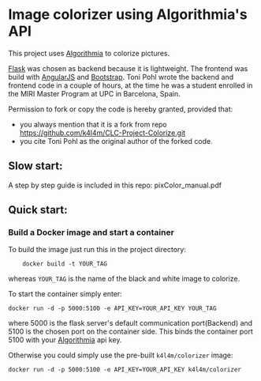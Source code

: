 # Image colorizer using Algorithmia's API

This project uses [Algorithmia](https://algorithmia.com) to colorize pictures. 

[Flask](http://flask.pocoo.org) was chosen as backend because it is lightweight.
The frontend was build with [AngularJS](https://angularjs.org) and [Bootstrap](http://getbootstrap.com).
Toni Pohl wrote the backend and frontend code in a couple of hours, at the time he was a student enrolled in the MIRI Master Program at UPC in Barcelona, Spain. 

Permission to fork or copy the code is hereby granted, provided that:
  - you always mention that it is a fork from repo https://github.com/k4l4m/CLC-Project-Colorize.git
  - you cite Toni Pohl as the original author of the forked code.


## Slow start:
A step by step guide is included in this repo: pixColor_manual.pdf

## Quick start:
### Build a Docker image and start a container
To build the image just run this in the project directory:
```
    docker build -t YOUR_TAG
```
whereas `YOUR_TAG` is the name of the black and white image to colorize.


To start the container simply enter:
```
docker run -d -p 5000:5100 -e API_KEY=YOUR_API_KEY YOUR_TAG
```
where 5000 is the flask server's default communication port(Backend) and 5100 is the chosen port on the container side. 
This binds the container port 5100 with your [Algorithmia](https://algorithmia.com) api key.

Otherwise you could simply use the pre-built `k4l4m/colorizer` image:
```
docker run -d -p 5000:5100 -e API_KEY=YOUR_API_KEY k4l4m/colorizer
```

